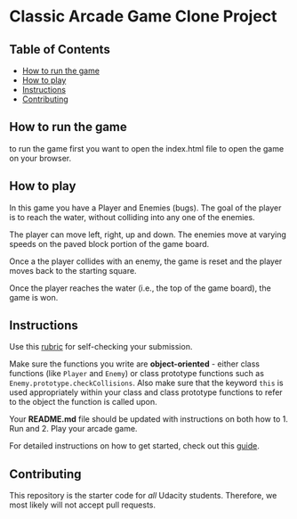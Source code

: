 # Classic Arcade Game Clone Project

## Table of Contents

  - [How to run the game](#how-to-run-the-game)
  - [How to play](#how-to-play)
  - [Instructions](#instructions)
  - [Contributing](#contributing)

## How to run the game

to run the game first you want to open the index.html file to open the game on your browser.

## How to play

In this game you have a Player and Enemies (bugs). The goal of the player is to reach the water, without colliding into any one of the enemies.

The player can move left, right, up and down.
The enemies move at varying speeds on the paved block portion of the game board.

Once a the player collides with an enemy, the game is reset and the player moves back to the starting square.

Once the player reaches the water (i.e., the top of the game board), the game is won.


## Instructions

Use this [rubric](https://review.udacity.com/#!/rubrics/15/view) for self-checking your submission.

Make sure the functions you write are **object-oriented** - either class functions (like `Player` and `Enemy`) or class prototype functions such as `Enemy.prototype.checkCollisions`. Also make sure that the keyword `this` is used appropriately within your class and class prototype functions to refer to the object the function is called upon.

Your **README.md** file should be updated with instructions on both how to 1. Run and 2. Play your arcade game.

For detailed instructions on how to get started, check out this [guide](https://docs.google.com/document/d/1v01aScPjSWCCWQLIpFqvg3-vXLH2e8_SZQKC8jNO0Dc/pub?embedded=true).

## Contributing

This repository is the starter code for _all_ Udacity students. Therefore, we most likely will not accept pull requests.
